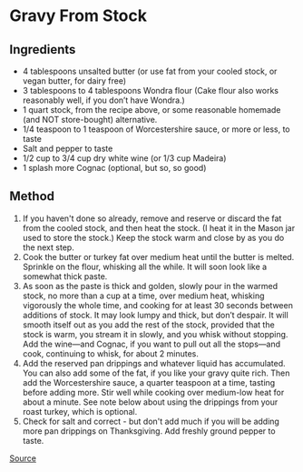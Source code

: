 Gravy From Stock
======

## Ingredients
* 4 tablespoons unsalted butter (or use fat from your cooled stock, or vegan butter, for dairy free)
* 3 tablespoons to 4 tablespoons Wondra flour (Cake flour also works reasonably well, if you don’t have Wondra.)
* 1 quart stock, from the recipe above, or some reasonable homemade (and NOT store-bought) alternative.
* 1/4 teaspoon to 1 teaspoon of Worcestershire sauce, or more or less, to taste
* Salt and pepper to taste
* 1/2 cup to 3/4 cup dry white wine (or 1/3 cup Madeira)
* 1 splash more Cognac (optional, but so, so good)

## Method
1. If you haven't done so already, remove and reserve or discard the fat from the cooled stock, and then heat the stock. (I heat it in the Mason jar used to store the stock.) Keep the stock warm and close by as you do the next step.
2. Cook the butter or turkey fat over medium heat until the butter is melted. Sprinkle on the flour, whisking all the while. It will soon look like a somewhat thick paste.
3. As soon as the paste is thick and golden, slowly pour in the warmed stock, no more than a cup at a time, over medium heat, whisking vigorously the whole time, and cooking for at least 30 seconds between additions of stock. It may look lumpy and thick, but don’t despair. It will smooth itself out as you add the rest of the stock, provided that the stock is warm, you stream it in slowly, and you whisk without stopping. Add the wine—and Cognac, if you want to pull out all the stops—and cook, continuing to whisk, for about 2 minutes.
4. Add the reserved pan drippings and whatever liquid has accumulated. You can also add some of the fat, if you like your gravy quite rich. Then add the Worcestershire sauce, a quarter teaspoon at a time, tasting before adding more. Stir well while cooking over medium-low heat for about a minute. See note below about using the drippings from your roast turkey, which is optional.
5. Check for salt and correct - but don't add much if you will be adding more pan drippings on Thanksgiving. Add freshly ground pepper to taste.

[Source](https://food52.com/recipes/7530-make-ahead-turkey-gravy)